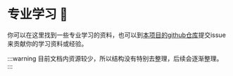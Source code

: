 # 专业学习 :book:

你可以在这里找到一些专业学习的资料，也可以到[本项目的github仓库](https://github.com/SEUCXCS/cxcsknowbase)提交issue来贡献你的学习资料或经验。


:::warning
目前文档内资源较少，所以结构没有特别去整理，后续会逐渐整理。
:::
